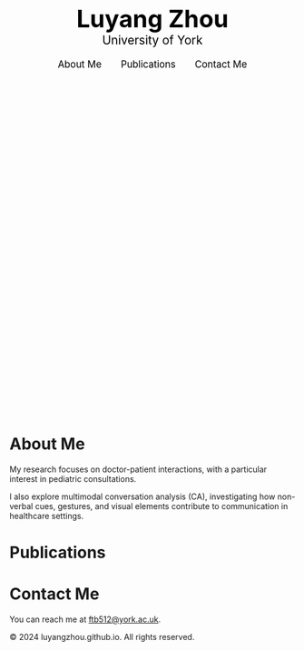 <style>
  .hero {
    background-image: url('/assets/images/background.JPG'); /* Image reference */
    height: 33vh; /* Adjusting to 1/3 of the screen */
    background-size: cover;
    background-position: center;
    display: flex;
    flex-direction: column;
    justify-content: center;
    align-items: center;
    color: black;
    text-align: center;
  }

  .hero-title {
    font-size: 3em;
    font-weight: bold;
    margin: 0;
    display: block; /* Ensures it appears as a block element */
  }

  .hero-subtitle {
    font-size: 1.5em;
    margin: 0;
    display: block; /* Ensures it appears as a block element */
  }

  .nav-links {
    margin-top: 20px;
  }

  .nav-links a {
    margin: 0 15px;
    text-decoration: none;
    color: black;
    font-size: 1.2em;
  }
</style>

<div class="hero">
  <div class="hero-title">Luyang Zhou</div>
  <div class="hero-subtitle">University of York</div>
  <div class="nav-links">
    <a href="#about">About Me</a>
    <a href="#publications">Publications</a>
    <a href="#contact">Contact Me</a>
  </div>
</div>

# About Me

My research focuses on doctor-patient interactions, with a particular interest in pediatric consultations.

I also explore multimodal conversation analysis (CA), investigating how non-verbal cues, gestures, and visual elements contribute to communication in healthcare settings.

# Publications


# Contact Me

You can reach me at [ftb512@york.ac.uk](mailto:ftb512@york.ac.uk).

© 2024 luyangzhou.github.io. All rights reserved.
